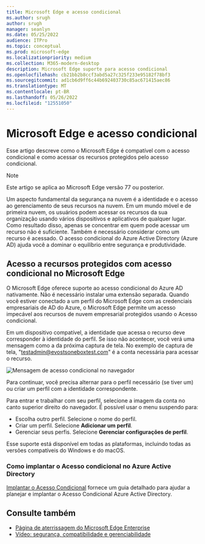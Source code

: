 ```yaml
---
title: Microsoft Edge e acesso condicional
ms.author: srugh
author: srugh
manager: seanlyn
ms.date: 05/25/2022
audience: ITPro
ms.topic: conceptual
ms.prod: microsoft-edge
ms.localizationpriority: medium
ms.collection: M365-modern-desktop
description: Microsoft Edge suporte para acesso condicional
ms.openlocfilehash: cb21bb2b8ccf3abd5a27c325f233e95182f78bf3
ms.sourcegitcommit: ad1cb6d9ff6c44b692403730c85ac671415aec86
ms.translationtype: MT
ms.contentlocale: pt-BR
ms.lasthandoff: 05/26/2022
ms.locfileid: "12551050"
---
```

# <a name="microsoft-edge-and-conditional-access"></a>Microsoft Edge e acesso condicional
  
Esse artigo descreve como o Microsoft Edge é compatível com o acesso condicional e como acessar os recursos protegidos pelo acesso condicional.

> [!NOTE]
> Este artigo se aplica ao Microsoft Edge versão 77 ou posterior.

Um aspecto fundamental da segurança na nuvem é a identidade e o acesso ao gerenciamento de seus recursos na nuvem. Em um mundo móvel e de primeira nuvem, os usuários podem acessar os recursos da sua organização usando vários dispositivos e aplicativos de qualquer lugar. Como resultado disso, apenas se concentrar em quem pode acessar um recurso não é suficiente. Também é necessário considerar como um recurso é acessado. O acesso condicional do Azure Active Directory (Azure AD) ajuda você a dominar o equilíbrio entre segurança e produtividade.

## <a name="accessing-conditional-access-protected-resources-in-microsoft-edge"></a>Acesso a recursos protegidos com acesso condicional no Microsoft Edge

O Microsoft Edge oferece suporte ao acesso condicional do Azure AD nativamente. Não é necessário instalar uma extensão separada. Quando você estiver conectado a um perfil do Microsoft Edge com as credenciais empresariais de AD do Azure, o Microsoft Edge permite um acesso impecável aos recursos de nuvem empresarial protegidos usando o Acesso condicional.

Em um dispositivo compatível, a identidade que acessa o recurso deve corresponder à identidade do perfil.  Se isso não acontecer, você verá uma mensagem como a da próxima captura de tela. No exemplo de captura de tela, "testadmin@evostsoneboxtest.com" é a conta necessária para acessar o recurso.

![Mensagem de acesso condicional no navegador](./media/edge-security/microsoft-edge-security-conditional-access.png)

Para continuar, você precisa alternar para o perfil necessário (se tiver um) ou criar um perfil com a identidade correspondente.

Para entrar e trabalhar com seu perfil, selecione a imagem da conta no canto superior direito do navegador. É possível usar o menu suspendo para:

- Escolha outro perfil. Selecione o nome do perfil.
- Criar um perfil. Selecione **Adicionar um perfil**.
- Gerenciar seus perfis. Selecione **Gerenciar configurações de perfil**.

Esse suporte está disponível em todas as plataformas, incluindo todas as versões compatíveis do Windows e do macOS.

### <a name="how-to-deploy-conditional-access-in-azure-active-directory"></a>Como implantar o Acesso condicional no Azure Active Directory

[Implantar o Acesso Condicional](/azure/active-directory/conditional-access/plan-conditional-access) fornece um guia detalhado para ajudar a planejar e implantar o Acesso Condicional Azure Active Directory.

## <a name="see-also"></a>Consulte também

- [Página de aterrissagem do Microsoft Edge Enterprise](https://aka.ms/EdgeEnterprise)
- [Vídeo: segurança, compatibilidade e gerenciabilidade](/deployedge/microsoft-edge-video-security-compatibility-manageability)
